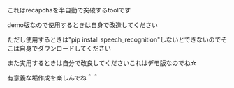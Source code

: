 これはrecapchaを半自動で突破するtoolです

demo版なので使用するときは自身で改造してください

ただし使用するときは"pip install speech_recognition"しないとできないのでそこは自身でダウンロードしてください

また実用するときは自分で改良してくださいこれはデモ版なのでね☆

有意義な垢作成を楽しんでね＾＾

